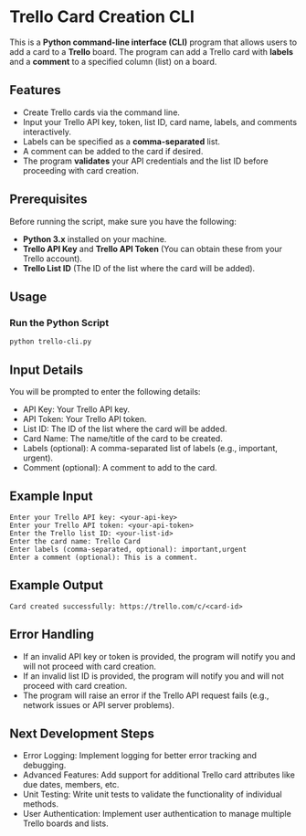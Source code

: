 # Trello Card Creation CLI

This is a **Python command-line interface (CLI)** program that allows users to add a card to a **Trello** board. The program can add a Trello card with **labels** and a **comment** to a specified column (list) on a board.

## Features

- Create Trello cards via the command line.
- Input your Trello API key, token, list ID, card name, labels, and comments interactively.
- Labels can be specified as a **comma-separated** list.
- A comment can be added to the card if desired.
- The program **validates** your API credentials and the list ID before proceeding with card creation.

## Prerequisites

Before running the script, make sure you have the following:

- **Python 3.x** installed on your machine.
- **Trello API Key** and **Trello API Token** (You can obtain these from your Trello account).
- **Trello List ID** (The ID of the list where the card will be added).

## Usage

### Run the Python Script

```
python trello-cli.py
```
## Input Details
You will be prompted to enter the following details:

- API Key: Your Trello API key.
- API Token: Your Trello API token.
- List ID: The ID of the list where the card will be added.
- Card Name: The name/title of the card to be created.
- Labels (optional): A comma-separated list of labels (e.g., important, urgent).
- Comment (optional): A comment to add to the card.

## Example Input
```
Enter your Trello API key: <your-api-key>
Enter your Trello API token: <your-api-token>
Enter the Trello list ID: <your-list-id>
Enter the card name: Trello Card
Enter labels (comma-separated, optional): important,urgent
Enter a comment (optional): This is a comment.
```
## Example Output
```
Card created successfully: https://trello.com/c/<card-id>
```
## Error Handling
- If an invalid API key or token is provided, the program will notify you and will not proceed with card creation.
- If an invalid list ID is provided, the program will notify you and will not proceed with card creation.
- The program will raise an error if the Trello API request fails (e.g., network issues or API server problems).
## Next Development Steps
- Error Logging: Implement logging for better error tracking and debugging.
- Advanced Features: Add support for additional Trello card attributes like due dates, members, etc.
- Unit Testing: Write unit tests to validate the functionality of individual methods.
- User Authentication: Implement user authentication to manage multiple Trello boards and lists.